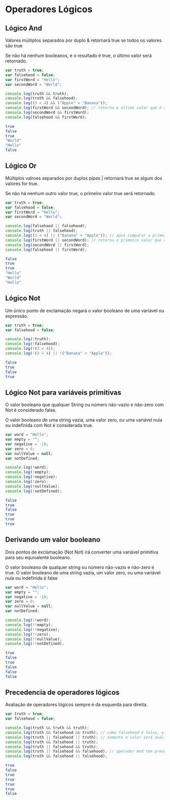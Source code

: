 
Operadores Lógicos
================================

Lógico And
-------------------------

Valores múltiplos separados por duplo & retornará true se todos os valores são true

Se não há nenhum booleanos, e o resultado é true, o último valor será retornado.

```js
var truth = true;
var falsehood = false;
var firstWord = "Hello";
var secondWord = "World";

console.log(truth && truth);
console.log(truth && falsehood);
console.log((3 < 4) && ("Apple" < "Banana"));
console.log(firstWord && secondWord); // retorna o último valor que é avaliado como true
console.log(secondWord && firstWord);
console.log(falsehood && firstWord);
```
```sh
true
false
true
"World"
"Hello"
false
```

Lógico Or
-------------------------------

Múltiplos valroes separados por duplos pipes | retornará true se algum dos valores for true.

Se não há nenhum outro valor true, o primeiro valor true será retornado.

```js
var truth = true;
var falsehood = false;
var firstWord = "Hello";
var secondWord = "World";

console.log(falsehood || falsehood);
console.log(truth || falsehood);
console.log((3 < 4) || ("Banana" > "Apple")); // apos comparar a primeira expressão e for true, js não compara a segunda por questões de eficiência
console.log(firstWord || secondWord); // retorna o primeiro valor que é avaliado como true
console.log(secondWord || firstWord);
console.log(falsehood || firstWord);
```
```sh
false
true
true
"Hello"
"World"
"Hello"
```

Lógico Not
---------------------------

Um único ponto de exclamação negará o valor booleano de uma variável ou expressão.

```js
var truth = true;
var falsehood = false;

console.log(!truth);
console.log(!falsehood);
console.log(!(3 < 4));
console.log(!(3 < 4) || !("Banana" < "Apple"));
```
```sh
false
true
false
true
```

Lógico Not para variáveis primitivas
----------------------------------------

O valor booleano que qualquer String ou número não-vazio e não-zero com Not é considerado false.

O valor booleano de uma string vazia, uma valor zero, ou uma variável nula ou indefinida com Not é considerada true.


```js
var word = "Hello";
var empty = "";
var negative = -10;
var zero = 0;
var nullValue = null;
var notDefined;

console.log(!word);
console.log(!empty);
console.log(!negative);
console.log(!zero);
console.log(!nullValue);
console.log(!notDefined);
```
```sh
false
true
false
true
true
true
```

Derivando um valor booleano
-------------------------------------

Dois pontos de exclamação (Not Not) irá converter uma variável primitiva para seu equivalente booleano.

O valor booleano de qualquer string ou número não-vazio e não-zero é true. O valor booleano de uma string vazia, um valor zero, ou uma variável nula ou indefinida é false

```js
var word = "Hello";
var empty = "";
var negative = -10;
var zero = 0;
var nullValue = null;
var notDefined;

console.log(!!word);
console.log(!!empty);
console.log(!!negative);
console.log(!!zero);
console.log(!!nullValue);
console.log(!!notDefined);
```
```sh
true
false
true
false
false
false
```

Precedencia de operadores lógicos
-------------------------------------

Avaliação de operadores lógicos sempre é da esquerda para direita.

```js
var truth = true;
var falsehood = false;

console.log(truth && truth && truth);
console.log(truth && falsehood && truth); // como falsehood é falso, o último valor nunca será avaliado
console.log(truth || falsehood || truth); // somente o valor será avaliado
console.log(truth && falsehood || truth);
console.log(truth || falsehood && truth);
console.log(truth || falsehood && falsehood); // operador And tem precedencia sobre Or
console.log(truth && falsehood || falsehood);
```
```sh
true
false
true
true
true
true
false
```

